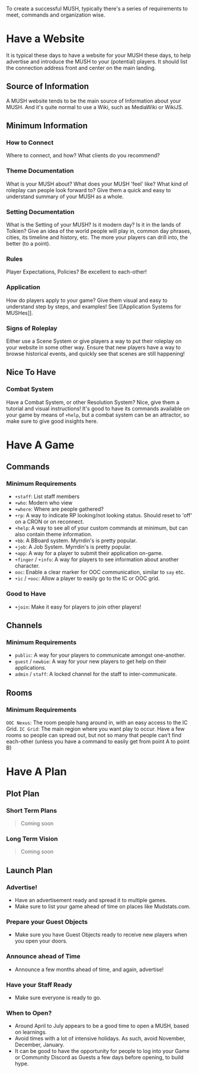 To create a successful MUSH, typically there's a series of requirements to meet, commands and organization wise.
# Have a Website
It is typical these days to have a website for your MUSH these days, to help advertise and introduce the MUSH to your (potential) players. It should list the connection address front and center on the main landing.
## Source of Information
A MUSH website tends to be the main source of Information about your MUSH. And it's quite normal to use a Wiki, such as MediaWiki or WikiJS. 
## Minimum Information
### How to Connect
Where to connect, and how? What clients do you recommend?
### Theme Documentation
What is your MUSH about? What does your MUSH 'feel' like? What kind of roleplay can people look forward to? Give them a quick and easy to understand summary of your MUSH as a whole.
### Setting Documentation
What is the Setting of your MUSH? Is it modern day? Is it in the lands of Tolkien? Give an idea of the world people will play in, common day phrases, cities, its timeline and history, etc. The more your players can drill into, the better (to a point).
### Rules
Player Expectations, Policies? Be excellent to each-other!
### Application
How do players apply to your game? Give them visual and easy to understand step by steps, and examples! See [[Application Systems for MUSHes]].
### Signs of Roleplay
Either use a Scene System or give players a way to put their roleplay on your website in some other way. Ensure that new players have a way to browse historical events, and quickly see that scenes are still happening!
## Nice To Have
### Combat System
Have a Combat System, or other Resolution System? Nice, give them a tutorial and visual instructions! 
It's good to have its commands available on your game by means of `+help`, but a combat system can be an attractor, so make sure to give good insights here.
# Have A Game
## Commands
### Minimum Requirements
* `+staff`: List staff members
* `+who`: Modern who view
* `+where`: Where are people gathered?
* `+rp`: A way to indicate RP looking/not looking status. Should reset to 'off' on a CRON or on reconnect.
* `+help`: A way to see all of your custom commands at minimum, but can also contain theme information.
* `+bb`: A BBoard system. Myrrdin's is pretty popular.
* `+job`: A Job System. Myrrdin's is pretty popular.
* `+app`: A way for a player to submit their application on-game.
* `+finger` / `+info`: A way for players to see information about another character.
* `ooc`: Enable a clear marker for OOC communication, similar to `say` etc.
* `+ic` / `+ooc`: Allow a player to easily go to the IC or OOC grid.
### Good to Have
* `+join`: Make it easy for players to join other players!
## Channels
### Minimum Requirements
* `public`: A way for your players to communicate amongst one-another.
* `guest` / `newbie`: A way for your new players to get help on their applications.
* `admin` / `staff`: A locked channel for the staff to inter-communicate.
## Rooms
### Minimum Requirements
`OOC Nexus`: The room people hang around in, with an easy access to the IC Grid.
`IC Grid`: The main region where you want play to occur. Have a few rooms so people can spread out, but not so many that people can't find each-other (unless you have a command to easily get from point A to point B)
# Have A Plan
## Plot Plan
### Short Term Plans
> Coming soon
### Long Term Vision
> Coming soon
## Launch Plan
### Advertise!
* Have an advertisement ready and spread it to multiple games. 
* Make sure to list your game ahead of time on places like Mudstats.com. 
### Prepare your Guest Objects
* Make sure you have Guest Objects ready to receive new players when you open your doors. 
### Announce ahead of Time
* Announce a few months ahead of time, and again, advertise!
### Have your Staff Ready
* Make sure everyone is ready to go.
### When to Open?
* Around April to July appears to be a good time to open a MUSH, based on learnings.
* Avoid times with a lot of intensive holidays. As such, avoid November, December, January.
* It can be good to have the opportunity for people to log into your Game or Community Discord as Guests a few days before opening, to build hype.